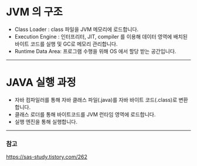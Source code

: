 # JVM 의 구조
- Class Loader : class 파일을 JVM 메모리에 로드합니다.
- Execution Engine : 인터프리터, JIT, compiler 를 이용해 데이터 영역에 배치된 바이트 코드를 실행 및 GC로 메모리 관리합니다.
- Runtime Data Area: 프로그램 수행을 위해 OS 에서 할당 받는 공간입니다.

---  

# JAVA 실행 과정
- 자바 컴파일러를 통해 자바 클래스 파일(.java)를 자바 바이트 코드(.class)로 변환합니다.
- 클래스 로더를 통해 바이트코드를 JVM 런타임 영역에 로드합니다.
- 실행 엔진을 통해 실행합니다.


---

### 참고   
https://sas-study.tistory.com/262  